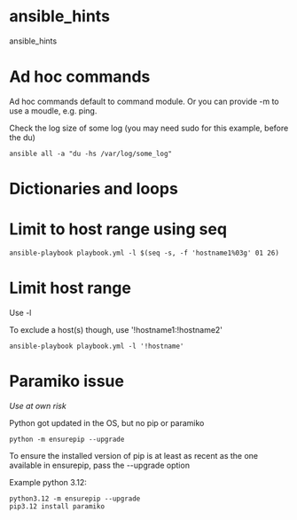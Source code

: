 # ansible_hints
ansible_hints


<h1>Ad hoc commands</h1>

Ad hoc commands default to command module. Or you can provide -m to use a moudle, e.g. ping.

Check the log size of some log (you may need sudo for this example, before the du)

``ansible all -a "du -hs /var/log/some_log"``



<h1>Dictionaries and loops</h1>



<h1>Limit to host range using seq</h1>

``ansible-playbook playbook.yml -l $(seq -s, -f 'hostname1%03g' 01 26)``

<h1>Limit host range</h1>

Use -l

To exclude a host(s) though, use '!hostname1:!hostname2'

``ansible-playbook playbook.yml -l '!hostname'``


<h1>Paramiko issue</h1>

*Use at own risk*

Python got updated in the OS, but no pip or paramiko

```python -m ensurepip --upgrade```

To ensure the installed version of pip is at least as recent as the one available in ensurepip, pass the --upgrade option

Example python 3.12:

```
python3.12 -m ensurepip --upgrade
pip3.12 install paramiko
```





